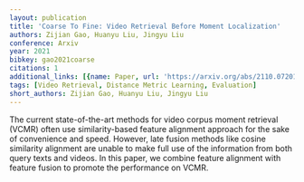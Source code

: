 ```yaml
---
layout: publication
title: 'Coarse To Fine: Video Retrieval Before Moment Localization'
authors: Zijian Gao, Huanyu Liu, Jingyu Liu
conference: Arxiv
year: 2021
bibkey: gao2021coarse
citations: 1
additional_links: [{name: Paper, url: 'https://arxiv.org/abs/2110.07201'}]
tags: [Video Retrieval, Distance Metric Learning, Evaluation]
short_authors: Zijian Gao, Huanyu Liu, Jingyu Liu
---
```

The current state-of-the-art methods for video corpus moment retrieval (VCMR)
often use similarity-based feature alignment approach for the sake of
convenience and speed. However, late fusion methods like cosine similarity
alignment are unable to make full use of the information from both query texts
and videos. In this paper, we combine feature alignment with feature fusion to
promote the performance on VCMR.